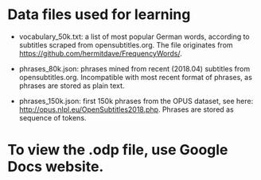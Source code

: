 # Data files used for learning

* vocabulary_50k.txt: a list of most popular German words, according to 
subtitles scraped from opensubtitles.org. The file originates from
https://github.com/hermitdave/FrequencyWords/. 

* phrases_80k.json: phrases mined from recent (2018.04) subtitles from
opensubtitles.org. Incompatible with most recent format of phrases,
as phrases are stored as plain text.

* phrases_150k.json: first 150k phrases from the OPUS dataset, see
here: http://opus.nlpl.eu/OpenSubtitles2018.php. Phrases are stored
as sequence of tokens.

# To view the .odp file, use Google Docs website.
